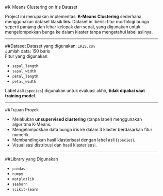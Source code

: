 #K-Means Clustering on Iris Dataset

Project ini merupakan implementasi **K-Means Clustering** sederhana menggunakan dataset klasik **Iris**. Dataset ini berisi fitur morfologi bunga seperti panjang dan lebar kelopak dan sepal, yang digunakan untuk mengelompokkan bunga ke dalam klaster tanpa mengetahui label aslinya.

---

##Dataset
Dataset yang digunakan: `IRIS.csv`  
Jumlah data: 150 baris  
Fitur yang digunakan:
- `sepal_length`
- `sepal_width`
- `petal_length`
- `petal_width`

Label asli (`species`) digunakan untuk evaluasi akhir, **tidak dipakai saat training model**.

---

##Tujuan Proyek
- Melakukan **unsupervised clustering** (tanpa label) menggunakan algoritma K-Means.
- Mengelompokkan data bunga iris ke dalam 3 klaster berdasarkan fitur numerik.
- Membandingkan hasil klasterisasi dengan label asli (`species`).
- Visualisasi distribusi dan hasil klasterisasi.

---

##Library yang Digunakan
- `pandas`
- `numpy`
- `matplotlib`
- `seaborn`
- `scikit-learn`
